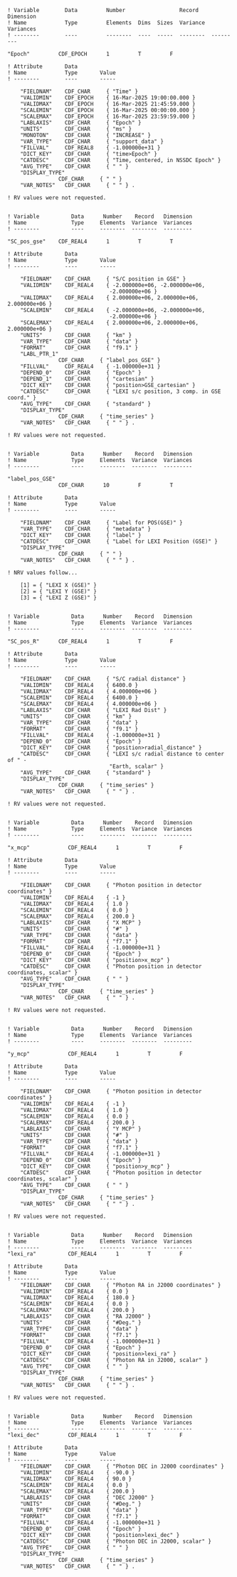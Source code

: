     ! Variable        Data         Number                 Record   Dimension
    ! Name            Type         Elements  Dims  Sizes  Variance  Variances
    ! --------        ----         --------  ----  -----  --------  ---------  

    "Epoch"         CDF_EPOCH      1         T         F

    ! Attribute       Data
    ! Name            Type       Value
    ! --------        ----       -----

        "FIELDNAM"    CDF_CHAR     { "Time" }
        "VALIDMIN"    CDF_EPOCH    { 16-Mar-2025 19:00:00.000 }
        "VALIDMAX"    CDF_EPOCH    { 16-Mar-2025 21:45:59.000 }
        "SCALEMIN"    CDF_EPOCH    { 16-Mar-2025 00:00:00.000 }
        "SCALEMAX"    CDF_EPOCH    { 16-Mar-2025 23:59:59.000 }
        "LABLAXIS"    CDF_CHAR     { "Epoch" }
        "UNITS"       CDF_CHAR     { "ms" }
        "MONOTON"     CDF_CHAR     { "INCREASE" }
        "VAR_TYPE"    CDF_CHAR     { "support_data" }
        "FILLVAL"     CDF_REAL8    { -1.000000e+31 }
        "DICT_KEY"    CDF_CHAR     { "time>Epoch" }
        "CATDESC"     CDF_CHAR     { "Time, centered, in NSSDC Epoch" }
        "AVG_TYPE"    CDF_CHAR     { " " }
        "DISPLAY_TYPE"
                    CDF_CHAR     { " " }
        "VAR_NOTES"   CDF_CHAR     { " " } .

    ! RV values were not requested.


    ! Variable          Data      Number    Record   Dimension
    ! Name              Type     Elements  Variance  Variances
    ! --------          ----     --------  --------  ---------

    "SC_pos_gse"    CDF_REAL4      1         T         T

    ! Attribute       Data
    ! Name            Type       Value
    ! --------        ----       -----

        "FIELDNAM"    CDF_CHAR     { "S/C position in GSE" }
        "VALIDMIN"    CDF_REAL4    { -2.000000e+06, -2.000000e+06,
                                    -2.000000e+06 }
        "VALIDMAX"    CDF_REAL4    { 2.000000e+06, 2.000000e+06, 2.000000e+06 }
        "SCALEMIN"    CDF_REAL4    { -2.000000e+06, -2.000000e+06,
                                    -2.000000e+06 }
        "SCALEMAX"    CDF_REAL4    { 2.000000e+06, 2.000000e+06, 2.000000e+06 }
        "UNITS"       CDF_CHAR     { "km" }
        "VAR_TYPE"    CDF_CHAR     { "data" }
        "FORMAT"      CDF_CHAR     { "f9.1" }
        "LABL_PTR_1"
                    CDF_CHAR     { "label_pos_GSE" }
        "FILLVAL"     CDF_REAL4    { -1.000000e+31 }
        "DEPEND_0"    CDF_CHAR     { "Epoch" }
        "DEPEND_1"    CDF_CHAR     { "cartesian" }
        "DICT_KEY"    CDF_CHAR     { "position>GSE_cartesian" }
        "CATDESC"     CDF_CHAR     { "LEXI s/c position, 3 comp. in GSE coord." }
        "AVG_TYPE"    CDF_CHAR     { "standard" }
        "DISPLAY_TYPE"
                    CDF_CHAR     { "time_series" }
        "VAR_NOTES"   CDF_CHAR     { " " } .

    ! RV values were not requested.


    ! Variable          Data      Number    Record   Dimension
    ! Name              Type     Elements  Variance  Variances
    ! --------          ----     --------  --------  ---------

    "label_pos_GSE"
                    CDF_CHAR      10         F         T

    ! Attribute       Data
    ! Name            Type       Value
    ! --------        ----       -----

        "FIELDNAM"    CDF_CHAR     { "Label for POS(GSE)" }
        "VAR_TYPE"    CDF_CHAR     { "metadata" }
        "DICT_KEY"    CDF_CHAR     { "label" }
        "CATDESC"     CDF_CHAR     { "Label for LEXI Position (GSE)" }
        "DISPLAY_TYPE"
                    CDF_CHAR     { " " }
        "VAR_NOTES"   CDF_CHAR     { " " } .

    ! NRV values follow...

        [1] = { "LEXI X (GSE)" }
        [2] = { "LEXI Y (GSE)" }
        [3] = { "LEXI Z (GSE)" }


    ! Variable          Data      Number    Record   Dimension
    ! Name              Type     Elements  Variance  Variances
    ! --------          ----     --------  --------  ---------

    "SC_pos_R"      CDF_REAL4      1         T         F

    ! Attribute       Data
    ! Name            Type       Value
    ! --------        ----       -----

        "FIELDNAM"    CDF_CHAR     { "S/C radial distance" }
        "VALIDMIN"    CDF_REAL4    { 6400.0 }
        "VALIDMAX"    CDF_REAL4    { 4.000000e+06 }
        "SCALEMIN"    CDF_REAL4    { 6400.0 }
        "SCALEMAX"    CDF_REAL4    { 4.000000e+06 }
        "LABLAXIS"    CDF_CHAR     { "LEXI Rad Dist" }
        "UNITS"       CDF_CHAR     { "km" }
        "VAR_TYPE"    CDF_CHAR     { "data" }
        "FORMAT"      CDF_CHAR     { "f9.1" }
        "FILLVAL"     CDF_REAL4    { -1.000000e+31 }
        "DEPEND_0"    CDF_CHAR     { "Epoch" }
        "DICT_KEY"    CDF_CHAR     { "position>radial_distance" }
        "CATDESC"     CDF_CHAR     { "LEXI s/c radial distance to center of " -
                                    "Earth, scalar" }
        "AVG_TYPE"    CDF_CHAR     { "standard" }
        "DISPLAY_TYPE"
                    CDF_CHAR     { "time_series" }
        "VAR_NOTES"   CDF_CHAR     { " " } .

    ! RV values were not requested.


    ! Variable          Data      Number    Record   Dimension
    ! Name              Type     Elements  Variance  Variances
    ! --------          ----     --------  --------  ---------

    "x_mcp"            CDF_REAL4      1         T         F

    ! Attribute       Data
    ! Name            Type       Value
    ! --------        ----       -----

        "FIELDNAM"    CDF_CHAR     { "Photon position in detector coordinates" }
        "VALIDMIN"    CDF_REAL4    { -1 }
        "VALIDMAX"    CDF_REAL4    { 1.0 }
        "SCALEMIN"    CDF_REAL4    { 0.0 }
        "SCALEMAX"    CDF_REAL4    { 200.0 }
        "LABLAXIS"    CDF_CHAR     { "X MCP" }
        "UNITS"       CDF_CHAR     { "#" }
        "VAR_TYPE"    CDF_CHAR     { "data" }
        "FORMAT"      CDF_CHAR     { "f7.1" }
        "FILLVAL"     CDF_REAL4    { -1.000000e+31 }
        "DEPEND_0"    CDF_CHAR     { "Epoch" }
        "DICT_KEY"    CDF_CHAR     { "position>x_mcp" }
        "CATDESC"     CDF_CHAR     { "Photon position in detector coordinates, scalar" }
        "AVG_TYPE"    CDF_CHAR     { " " }
        "DISPLAY_TYPE"
                    CDF_CHAR     { "time_series" }
        "VAR_NOTES"   CDF_CHAR     { " " } .

    ! RV values were not requested.


    ! Variable          Data      Number    Record   Dimension
    ! Name              Type     Elements  Variance  Variances
    ! --------          ----     --------  --------  ---------

    "y_mcp"            CDF_REAL4      1         T         F

    ! Attribute       Data
    ! Name            Type       Value
    ! --------        ----       -----

        "FIELDNAM"    CDF_CHAR     { "Photon position in detector coordinates" }
        "VALIDMIN"    CDF_REAL4    { -1 }
        "VALIDMAX"    CDF_REAL4    { 1.0 }
        "SCALEMIN"    CDF_REAL4    { 0.0 }
        "SCALEMAX"    CDF_REAL4    { 200.0 }
        "LABLAXIS"    CDF_CHAR     { "Y MCP" }
        "UNITS"       CDF_CHAR     { "#" }
        "VAR_TYPE"    CDF_CHAR     { "data" }
        "FORMAT"      CDF_CHAR     { "f7.1" }
        "FILLVAL"     CDF_REAL4    { -1.000000e+31 }
        "DEPEND_0"    CDF_CHAR     { "Epoch" }
        "DICT_KEY"    CDF_CHAR     { "position>y_mcp" }
        "CATDESC"     CDF_CHAR     { "Photon position in detector coordinates, scalar" }
        "AVG_TYPE"    CDF_CHAR     { " " }
        "DISPLAY_TYPE"
                    CDF_CHAR     { "time_series" }
        "VAR_NOTES"   CDF_CHAR     { " " } .

    ! RV values were not requested.


    ! Variable          Data      Number    Record   Dimension
    ! Name              Type     Elements  Variance  Variances
    ! --------          ----     --------  --------  ---------
    "lexi_ra"          CDF_REAL4      1         T         F

    ! Attribute       Data
    ! Name            Type       Value
    ! --------        ----       -----
        "FIELDNAM"    CDF_CHAR     { "Photon RA in J2000 coordinates" }
        "VALIDMIN"    CDF_REAL4    { 0.0 }
        "VALIDMAX"    CDF_REAL4    { 180.0 }
        "SCALEMIN"    CDF_REAL4    { 0.0 }
        "SCALEMAX"    CDF_REAL4    { 200.0 }
        "LABLAXIS"    CDF_CHAR     { "RA J2000" }
        "UNITS"       CDF_CHAR     { "#Deg." }
        "VAR_TYPE"    CDF_CHAR     { "data" }
        "FORMAT"      CDF_CHAR     { "f7.1" }
        "FILLVAL"     CDF_REAL4    { -1.000000e+31 }
        "DEPEND_0"    CDF_CHAR     { "Epoch" }
        "DICT_KEY"    CDF_CHAR     { "position>lexi_ra" }
        "CATDESC"     CDF_CHAR     { "Photon RA in J2000, scalar" }
        "AVG_TYPE"    CDF_CHAR     { " " }
        "DISPLAY_TYPE"
                    CDF_CHAR     { "time_series" }
        "VAR_NOTES"   CDF_CHAR     { " " } .

    ! RV values were not requested.


    ! Variable          Data      Number    Record   Dimension
    ! Name              Type     Elements  Variance  Variances
    ! --------          ----     --------  --------  ---------
    "lexi_dec"         CDF_REAL4      1         T         F
    
    ! Attribute       Data
    ! Name            Type       Value
    ! --------        ----       -----
        "FIELDNAM"    CDF_CHAR     { "Photon DEC in J2000 coordinates" }
        "VALIDMIN"    CDF_REAL4    { -90.0 }
        "VALIDMAX"    CDF_REAL4    { 90.0 }
        "SCALEMIN"    CDF_REAL4    { 0.0 }
        "SCALEMAX"    CDF_REAL4    { 200.0 }
        "LABLAXIS"    CDF_CHAR     { "DEC J2000" }
        "UNITS"       CDF_CHAR     { "#Deg." }
        "VAR_TYPE"    CDF_CHAR     { "data" }
        "FORMAT"      CDF_CHAR     { "f7.1" }
        "FILLVAL"     CDF_REAL4    { -1.000000e+31 }
        "DEPEND_0"    CDF_CHAR     { "Epoch" }
        "DICT_KEY"    CDF_CHAR     { "position>lexi_dec" }
        "CATDESC"     CDF_CHAR     { "Photon DEC in J2000, scalar" }
        "AVG_TYPE"    CDF_CHAR     { " " }
        "DISPLAY_TYPE"
                    CDF_CHAR     { "time_series" }
        "VAR_NOTES"   CDF_CHAR     { " " } .
    
